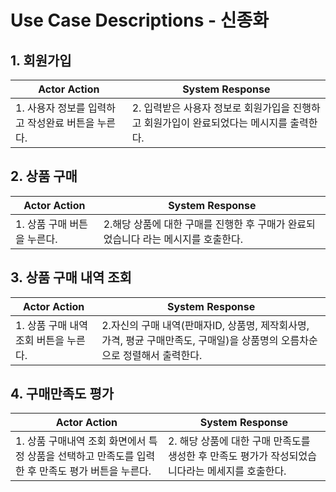 # Use Case Descriptions - 신종화

## 1. 회원가입
| Actor Action                                         | System Response                                              |
| ---------------------------------------------------- | ------------------------------------------------------------ |
| 1. 사용자 정보를 입력하고 작성완료 버튼을 누른다.| 2. 입력받은 사용자 정보로 회원가입을 진행하고 회원가입이 완료되었다는 메시지를 출력한다.|

## 2. 상품 구매
| Actor Action                                         | System Response                                              |
| ---------------------------------------------------- | ------------------------------------------------------------ |
| 1. 상품 구매 버튼을 누른다.| 2.해당 상품에 대한 구매를 진행한 후 구매가 완료되었습니다 라는 메시지를 호출한다.|

## 3. 상품 구매 내역 조회
| Actor Action                                         | System Response                                              |
| ---------------------------------------------------- | ------------------------------------------------------------ |
| 1. 상품 구매 내역 조회 버튼을 누른다.| 2.자신의 구매 내역(판매자ID, 상품명, 제작회사명, 가격, 평균 구매만족도, 구매일)을 상품명의 오름차순으로 정렬해서 출력한다.|

## 4. 구매만족도 평가
| Actor Action                                         | System Response                                              |
| ---------------------------------------------------- | ------------------------------------------------------------ |
| 1. 상품 구매내역 조회 화면에서 특정 상품을 선택하고 만족도를 입력한 후 만족도 평가 버튼을 누른다.| 2. 해당 상품에 대한 구매 만족도를 생성한 후 만족도 평가가 작성되었습니다라는 메세지를 호출한다.|
